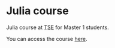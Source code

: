 # Julia course

Julia course at [TSE](https://www.tse-fr.eu/fr) for Master 1 students.

You can access the course [here](https://ocots.github.io/course-tse-julia-M1).
